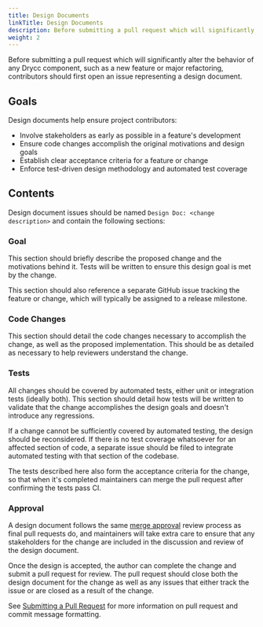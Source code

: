 ```yaml
---
title: Design Documents
linkTitle: Design Documents
description: Before submitting a pull request which will significantly alter the behavior of any Drycc component.
weight: 2
---
```


Before submitting a pull request which will significantly alter the behavior of any Drycc component, such as a new feature or major refactoring, contributors should first open an issue representing a design document.

## Goals

Design documents help ensure project contributors:

* Involve stakeholders as early as possible in a feature's development
* Ensure code changes accomplish the original motivations and design goals
* Establish clear acceptance criteria for a feature or change
* Enforce test-driven design methodology and automated test coverage

## Contents

Design document issues should be named `Design Doc: <change description>` and contain the following sections:

### Goal

This section should briefly describe the proposed change and the motivations behind it. Tests will be written to ensure this design goal is met by the change.

This section should also reference a separate GitHub issue tracking the feature or change, which will typically be assigned to a release milestone.

### Code Changes

This section should detail the code changes necessary to accomplish the change, as well as the proposed implementation. This should be as detailed as necessary to help reviewers understand the change.

### Tests

All changes should be covered by automated tests, either unit or integration tests (ideally both). This section should detail how tests will be written to validate that the change accomplishes the design goals and doesn't introduce any regressions.

If a change cannot be sufficiently covered by automated testing, the design should be reconsidered. If there is no test coverage whatsoever for an affected section of code, a separate issue should be filed to integrate automated testing with that section of the codebase.

The tests described here also form the acceptance criteria for the change, so that when it's completed maintainers can merge the pull request after confirming the tests pass CI.

### Approval

A design document follows the same [merge approval][approval] review process as final pull requests do, and maintainers will take extra care to ensure that any stakeholders for the change are included in the discussion and review of the design document.

Once the design is accepted, the author can complete the change and submit a pull request for review. The pull request should close both the design document for the change as well as any issues that either track the issue or are closed as a result of the change.

See [Submitting a Pull Request][standards] for more information on pull request and commit message formatting.


[approval]: submitting-a-pull-request.md#merge-approval
[standards]: submitting-a-pull-request.md

